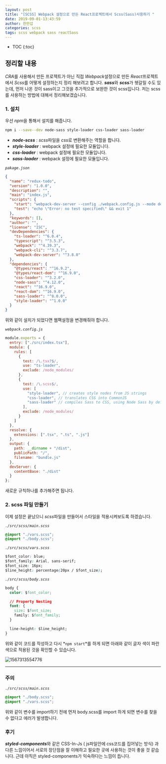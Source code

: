 ```yaml
---
layout: post
title: "[SCSS] Webpack 설정으로 만든 React프로젝트에서 Scss(Sass)사용하기 "
date: 2019-09-01-13:43:59
author: 한만섭
categories: scss
tags: scss webpack sass reactSass 
---
```




* TOC
{:toc}


## 정리할 내용

*CRA*를 사용해서 만든 프로젝트가 아닌 직접 *Webpack*설정으로 만든 *React*프로젝트에서 *Scss*를 어떻게 설정하는지 정리 해보려고 합니다. ***sass***와 ***scss***가 헷갈릴 수도 있는데, 먼저 나온 것이 sass이고 그것을 추가적으로 보완한 것이 scss입니다. 저는 scss를 사용하는 방법에 대해서 정리해보겠습니다.

### 1. 설치

우선 *npm*을 통해서 설치를 해줍니다.

```bash
npm i --save--dev node-sass style-loader css-loader sass-loader
```

- _**node-scss**_ : *scss*파일을 *css*로 변환해주는 역할을 합니다.
- _**style-loader**_ : webpack 설정에 필요한 모듈입니다.
- _**css-loader**_ : webpack 설정에 필요한 모듈입니다.
- _**sass-loader**_ : webpack 설정에 필요한 모듈입니다.

<script async src="https://pagead2.googlesyndication.com/pagead/js/adsbygoogle.js"></script>
<ins class="adsbygoogle"
     style="display:block; text-align:center;"
     data-ad-layout="in-article"
     data-ad-format="fluid"
     data-ad-client="ca-pub-4877378276818686"
     data-ad-slot="4307878116"></ins>
<script>
     (adsbygoogle = window.adsbygoogle || []).push({});
</script>

_`pakage.json`_

```json
{
  "name": "redux-todo",
  "version": "1.0.0",
  "description": "",
  "main": "index.js",
  "scripts": {
    "start": "webpack-dev-server --config ./webpack.config.js --mode development ",
    "test": "echo \"Error: no test specified\" && exit 1"
  },
  "keywords": [],
  "author": "",
  "license": "ISC",
  "devDependencies": {
    "ts-loader": "^6.0.4",
    "typescript": "^3.5.3",
    "webpack": "^4.39.3",
    "webpack-cli": "^3.3.7",
    "webpack-dev-server": "^3.8.0"
  },
  "dependencies": {
    "@types/react": "^16.9.2",
    "@types/react-dom": "^16.9.0",
    "css-loader": "^3.2.0",
    "node-sass": "^4.12.0",
    "react": "^16.9.0",
    "react-dom": "^16.9.0",
    "sass-loader": "^8.0.0",
    "style-loader": "^1.0.0"
  }
}
```

위와 같이 설치가 되었다면 웹팩설정을 변경해줘야 합니다.

_`webpack.config.js`_

```js
module.exports = {
  entry: ["./src/index.tsx"],
  module: {
    rules: [
      {
        test: /\.tsx?$/,
        use: "ts-loader",
        exclude: /node_modules/
      },
      {
        test: /\.scss$/,
        use: [
          "style-loader", // creates style nodes from JS strings
          "css-loader", // translates CSS into CommonJS
          "sass-loader" // compiles Sass to CSS, using Node Sass by default
        ],
        exclude: /node_modules/
      }
    ]
  },
  resolve: {
    extensions: [".tsx", ".ts", ".js"]
  },
  output: {
    path: __dirname + "/dist",
    publicPath: "/",
    filename: "bundle.js"
  },
  devServer: {
    contentBase: "./dist"
  }
};
```

새로운 규칙하나를 추가해주면 됩니다.

<script async src="https://pagead2.googlesyndication.com/pagead/js/adsbygoogle.js"></script>
<ins class="adsbygoogle"
     style="display:block; text-align:center;"
     data-ad-layout="in-article"
     data-ad-format="fluid"
     data-ad-client="ca-pub-4877378276818686"
     data-ad-slot="9095928724"></ins>

<script>
     (adsbygoogle = window.adsbygoogle || []).push({});
</script>

### 2. scss 파일 만들기

이제 설정은 끝났으니 *scss*파일을 만들어서 스타일을 적용시켜보도록 하겠습니다.

_`./src/scss/main.scss`_

```css
@import "./vars.scss";
@import "./body.scss";
```

_`./src/scss/vars.scss`_

```css
$font_color: blue;
$font_family: Arial, sans-serif;
$font_size: 16px;
$line_height: percentage(20px / $font_size);
```

_`./src/scss/body.scss`_

```css
body {
  color: $font_color;

  // Property Nesting
  font: {
    size: $font_size;
    family: $font_family;
  }

  line-height: $line_height;
}
```

위와 같이 코드를 작성하고 다시 *`npm start`*를 하게 되면 아래와 같이 글자 색이 파란색으로 적용된 것을 확인할 수 있습니다.

![1567313554776](../../../../assets/image/1567313554776.png)

---

<script async src="https://pagead2.googlesyndication.com/pagead/js/adsbygoogle.js"></script>
<!-- 수평 디스플레이 광고 -->
<ins class="adsbygoogle"
     style="display:block"
     data-ad-client="ca-pub-4877378276818686"
     data-ad-slot="4963641784"
     data-ad-format="auto"
     data-full-width-responsive="true"></ins>
<script>
     (adsbygoogle = window.adsbygoogle || []).push({});
</script>

### 주의

_`./src/scss/main.scss`_

```css
@import "./body.scss";
@import "./vars.scss";
```

위와 같이 변수를 import하기 전에 먼저 body.scss를 import 하게 되면 변수를 찾을 수 없다고 에러가 발생합니다.

### 후기

***styled-components***와 같은 CSS-In-Js ( js파일안에 css코드를 집어넣는 방식) 과 다른 느낌이어서 서로의 장단점을 잘 이해하고 필요한 곳에 사용하는 것이 좋을 것 같습니다. 근데 아직은 styled-components가 익숙하다는 느낌이 듭니다.
